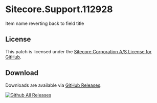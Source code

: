 # Sitecore.Support.112928
Item name reverting back to field title

## License  
This patch is licensed under the [Sitecore Corporation A/S License for GitHub](https://github.com/sitecoresupport/Sitecore.Support.112928/blob/master/LICENSE).  

## Download  
Downloads are available via [GitHub Releases](https://github.com/sitecoresupport/Sitecore.Support.112928/releases).  

[![Github All Releases](https://img.shields.io/github/downloads/SitecoreSupport/Sitecore.Support.112928/total.svg)](https://github.com/SitecoreSupport/Sitecore.Support.112928/releases)
